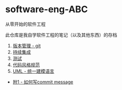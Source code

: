 # software-eng-ABC
从零开始的软件工程

此仓库是我自学软件工程的笔记（以及其他东西）的存档

1. [版本管理 - git](版本管理%20-%20git.md)
2. [持续集成](持续集成.md)
3. [测试](测试.md)
4. [代码风格规范](代码风格规范.md)
5. [UML - 统一建模语言](UML%20-%20统一建模语言.md)

- [附1 - 如何写commit message](附1%20-%20如何写commit%20message.md)